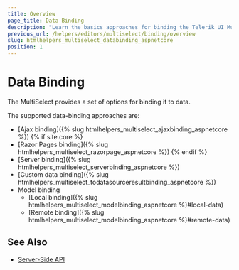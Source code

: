 ```yaml
---
title: Overview
page_title: Data Binding
description: "Learn the basics approaches for binding the Telerik UI MultiSelect component for {{ site.framework }}."
previous_url: /helpers/editors/multiselect/binding/overview
slug: htmlhelpers_multiselect_databinding_aspnetcore
position: 1
---
```


# Data Binding

The MultiSelect provides a set of options for binding it to data.

The supported data-binding approaches are:

* [Ajax binding]({% slug htmlhelpers_multiselect_ajaxbinding_aspnetcore %})
{% if site.core %}
* [Razor Pages binding]({% slug htmlhelpers_multiselect_razorpage_aspnetcore %})
{% endif %}
* [Server binding]({% slug htmlhelpers_multiselect_serverbinding_aspnetcore %})
* [Custom data binding]({% slug htmlhelpers_multiselect_todatasourceresultbinding_aspnetcore %})
* Model binding
    * [Local binding]({% slug htmlhelpers_multiselect_modelbinding_aspnetcore %}#local-data)
    * [Remote binding]({% slug htmlhelpers_multiselect_modelbinding_aspnetcore %}#remote-data)

## See Also

* [Server-Side API](/api/multiselect)
